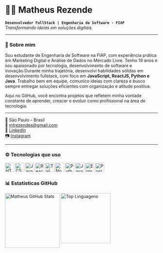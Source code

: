 # 👨‍💻 Matheus Rezende

**`Desenvolvedor FullStack | Engenharia de Software - FIAP`**  
*Transformando ideias em soluções digitais.*

---

### 👋 Sobre mim

Sou estudante de Engenharia de Software na FIAP, com experiência prática em Marketing Digital e Análise de Dados no Mercado Livre.  Tenho 19 anos e sou apaixonado por tecnologia, desenvolvimento de software e inovação.Durante minha trajetória, desenvolvi habilidades sólidas em desenvolvimento fullstack, com foco em **JavaScript, ReactJS, Python e Java**.  Trabalho bem em equipe, comunico ideias com clareza e busco sempre entregar soluções eficientes com organização e atitude positiva.

Aqui no GitHub, você encontra projetos que refletem minha vontade constante de aprender, crescer e evoluir como profissional na área de tecnologia.

---

📍 São Paulo – Brasil  
📧 mtrezendes@gmail.com  
🔗 [LinkedIn](https://www.linkedin.com/in/mtrezende)  
📷 [Instagram](https://www.instagram.com/mtrezend)

---

### ⚙️ Tecnologias que uso

<img align="left" alt="HTML" width="30px" src="https://cdn.jsdelivr.net/gh/devicons/devicon/icons/html5/html5-original.svg" />
<img align="left" alt="CSS" width="30px" src="https://cdn.jsdelivr.net/gh/devicons/devicon/icons/css3/css3-original.svg" />
<img align="left" alt="JavaScript" width="30px" src="https://cdn.jsdelivr.net/gh/devicons/devicon/icons/javascript/javascript-original.svg" />
<img align="left" alt="React" width="30px" src="https://cdn.jsdelivr.net/gh/devicons/devicon/icons/react/react-original.svg" />
<img align="left" alt="Tailwind" width="30px" src="https://cdn.jsdelivr.net/gh/devicons/devicon/icons/tailwindcss/tailwindcss-original.svg" />

<img align="left" alt="Node.js" width="30px" src="https://cdn.jsdelivr.net/gh/devicons/devicon/icons/nodejs/nodejs-original.svg" />
<img align="left" alt="Python" width="30px" src="https://cdn.jsdelivr.net/gh/devicons/devicon/icons/python/python-original.svg" />
<img align="left" alt="Java" width="30px" src="https://cdn.jsdelivr.net/gh/devicons/devicon/icons/java/java-original.svg" />
<img align="left" alt="Express" width="30px" src="https://cdn.jsdelivr.net/gh/devicons/devicon/icons/express/express-original.svg" />
<img align="left" alt="PostgreSQL" width="30px" src="https://cdn.jsdelivr.net/gh/devicons/devicon/icons/postgresql/postgresql-original.svg" />

<br/>
<br/>

### 📊 Estatísticas GitHub

<p>
  <img 
    align="left" 
    alt="Matheus GitHub Stats" 
    height="180px" 
    src="https://github-readme-stats.vercel.app/api?username=matsrezende&show_icons=true&theme=tokyonight&include_all_commits=true&locale=pt-br" 
  />

  <img 
    align="left" 
    alt="Top Linguagens" 
    height="165px" 
    src="https://github-readme-stats.vercel.app/api/top-langs/?username=matsrezende&theme=tokyonight&layout=compact&custom_title=Tecnologias&langs_count=6" 
  />
</p>
